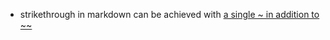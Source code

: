 - strikethrough in markdown can be achieved with [a single ~ in addition to ~~](https://github.github.com/gfm/#strikethrough-extension-)
